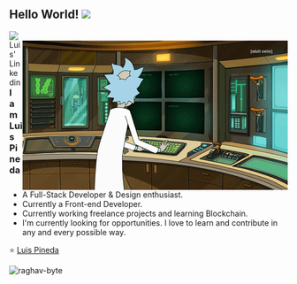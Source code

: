 ## Hello World! <img src="https://raw.githubusercontent.com/iampavangandhi/iampavangandhi/master/gifs/Hi.gif" width="30px"></h2>

<!-- <a href="https://twitter.com/divsoup">
  <img align="left" alt="luis' Twitter" width="22px" src="https://cdn.jsdelivr.net/npm/simple-icons@v3/icons/twitter.svg" />
</a> -->
<a href="https://www.linkedin.com/in/luisfpineda1/">
  <img align="left" alt="Luis' Linkedin" width="22px" src="https://cdn.jsdelivr.net/npm/simple-icons@v3/icons/linkedin.svg" />
</a>
<!-- <a href="https://github.com/luispinedajr">
  <img align="left" alt="Luis' Github" width="22px" src="https://cdn.jsdelivr.net/npm/simple-icons@v3/icons/github.svg" />
</a>
 <a href="https://t.me/luispinedajr">
  <img align="left" alt="Luis' Telegram" width="22px" src="https://cdn.jsdelivr.net/npm/simple-icons@v3/icons/telegram.svg" />
</a>
<a href="https://medium.com/@luispinedajr">
  <img align="left" alt="Luis' Medium" width="22px" src="https://cdn.jsdelivr.net/npm/simple-icons@v3/icons/medium.svg" />
</a> -->

<br />
<img align="right" alt="GIF" src="https://github.com/darshan-jain/darshan-jain/blob/master/rick.gif" />

### I am Luis Pineda
- A Full-Stack Developer & Design enthusiast.
- Currently a Front-end Developer. 
- Currently working freelance projects and learning Blockchain.
- I'm currently looking for opportunities. I love to learn and contribute in any and every possible way.


⭐️ [Luis Pineda](https://github.com/luispinedajr)


<p align="left"> <img src="https://komarev.com/ghpvc/?username=luispinedajr" alt="raghav-byte" /> </p>






